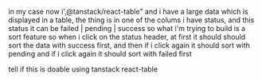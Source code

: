in my case now i',@tanstack/react-table" and i have a large data which is displayed in a table, the thing is in one of the colums i have status, and this status it can be failed | pending | success 
so what i'm trying to build is a sort feature so when i click on the status header, at first it should should sort the data with success first, and then if i click again it should sort with pending and if i click again it should sort with failed first

tell if this is doable using tanstack react-table